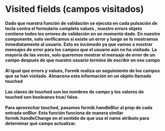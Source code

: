 # Visited fields (campos visitados)

#### Dado que nuestra función de validación se ejecuta en cada pulsación de tecla contra el formulario completo values , nuestro errors objeto contiene todos los errores de validación en un momento dado. En nuestro componente, solo verificamos si existe un error y luego se lo mostramos inmediatamente al usuario. Esto es incómodo ya que vamos a mostrar mensajes de error para los campos que el usuario aún no ha visitado. La mayoría de las veces, solo queremos mostrar el mensaje de error de un campo después de que nuestro usuario termine de escribir en ese campo<br></br>Al igual que errors y values, Formik realiza un seguimiento de los campos que se han visitado. Almacena esta información en un objeto llamado **touched**<br></br>Las claves de touched son los **nombres de campo** y los valores de touched son booleanos true/ false.<br></br>Para aprovechar touched, pasamos **formik.handleBlur** al prop de cada entrada **onBlur.** Esta función funciona de manera similar formik.handleChange en el sentido de que usa el name atributo para determinar qué campo actualizar.
